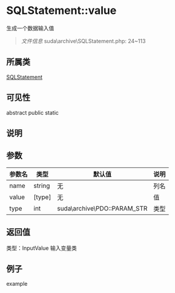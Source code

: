 # SQLStatement::value
生成一个数据输入值
> *文件信息* suda\archive\SQLStatement.php: 24~113
## 所属类 

[SQLStatement](../SQLStatement.md)

## 可见性

abstract  public  static
## 说明



## 参数

| 参数名 | 类型 | 默认值 | 说明 |
|--------|-----|-------|-------|
| name |  string | 无 |  列名 |
| value |  [type] | 无 |  值 |
| type |  int | suda\archive\PDO::PARAM_STR |  类型 |

## 返回值
类型：InputValue
 输入变量类

## 例子

example